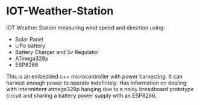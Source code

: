 # IOT-Weather-Station
IOT Weather Station measuring wind speed and direction using:

* Solar Panel
* LiPo battery
* Battery Charger and 5v Regulator
* ATmega328p
* ESP8266

This is an embedded c++ microcontroller with power harvesting.  It can harvest enough power to operate indefintely.  Has information on dealing with intermittent atmega328p hanging due to a noisy breadboard prototype circuit and sharing a battery power supply with an ESP8266.  
